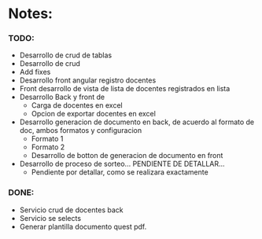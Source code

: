 ﻿# Notes:

### TODO:
- Desarrollo de crud de tablas
- Desarrollo de crud
- Add fixes
- Desarrollo front angular registro docentes
- Front desarrollo de vista de lista de docentes registrados en lista
- Desarrollo Back y front de
  - Carga de docentes en excel
  - Opcion de exportar docentes en excel
- Desarrollo generacion de documento en back, de acuerdo al formato de doc, ambos formatos y configuracion
  - Formato 1
  - Formato 2
  - Desarrollo de botton de generacion de documento en front
- Desarrollo de proceso de sorteo... PENDIENTE DE DETALLAR...
  - Pendiente por detallar, como se realizara exactamente
### DONE:
- Servicio crud de docentes back
- Servicio se selects
- Generar plantilla documento quest pdf.